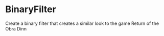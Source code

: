 # BinaryFilter
Create a binary filter that creates a similar look to the game Return of the Obra Dinn
